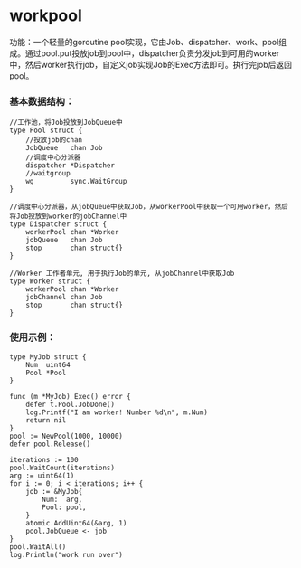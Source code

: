 # workpool
功能：一个轻量的goroutine pool实现，它由Job、dispatcher、work、pool组成。通过pool.put投放job到pool中，dispatcher负责分发job到可用的worker中，然后worker执行job，自定义job实现Job的Exec方法即可。执行完job后返回pool。

### 基本数据结构：
```
//工作池，将Job投放到JobQueue中
type Pool struct {
    //投放job的chan
	JobQueue   chan Job
	//调度中心分派器
	dispatcher *Dispatcher
	//waitgroup
	wg         sync.WaitGroup
}

//调度中心分派器，从jobQueue中获取Job，从workerPool中获取一个可用worker，然后将Job投放到worker的jobChannel中
type Dispatcher struct {
	workerPool chan *Worker
	jobQueue   chan Job
	stop       chan struct{}
}

//Worker 工作者单元, 用于执行Job的单元, 从jobChannel中获取Job
type Worker struct {
	workerPool chan *Worker
	jobChannel chan Job
	stop       chan struct{}
}

```

### 使用示例：
```
type MyJob struct {
	Num  uint64
	Pool *Pool
}

func (m *MyJob) Exec() error {
	defer t.Pool.JobDone()
	log.Printf("I am worker! Number %d\n", m.Num)
	return nil
}
pool := NewPool(1000, 10000)
defer pool.Release()

iterations := 100
pool.WaitCount(iterations)
arg := uint64(1)
for i := 0; i < iterations; i++ {
	job := &MyJob{
		Num:  arg,
		Pool: pool,
	}
	atomic.AddUint64(&arg, 1)
	pool.JobQueue <- job
}
pool.WaitAll()
log.Println("work run over")

```



